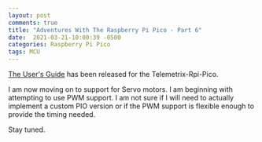 ```yaml
---
layout: post
comments: true
title: "Adventures With The Raspberry Pi Pico - Part 6"
date:  2021-03-21-10:00:39 -0500
categories: Raspberry Pi Pico
tags: MCU
---
```


[The User's Guide](https://mryslab.github.io/telemetrix-rpi-pico/) 
has been released for the Telemetrix-Rpi-Pico.

I am now moving on to support for Servo motors. I am beginning with attempting 
to use PWM support. I am not sure if I will need to actually implement a custom
PIO version or if the PWM support is flexible enough to provide the timing needed.

Stay tuned.



   
   